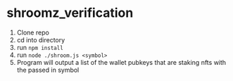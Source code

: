 # shroomz_verification

1. Clone repo
2. cd into directory
3. run `npm install`
4. run `node ./shroom.js <symbol>`
5. Program will output a list of the wallet pubkeys that are staking nfts with the passed in symbol
